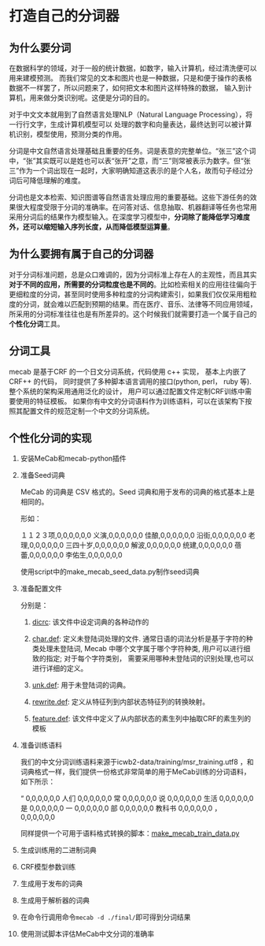 # 打造自己的分词器

## 为什么要分词

在数据科学的领域，对于一般的统计数据，如数字，输入计算机，经过清洗便可以用来建模预测。 而我们常见的文本和图片也是一种数据，只是和便于操作的表格数据不一样罢了，所以问题来了，如何把文本和图片这样特殊的数据， 输入到计算机，用来做分类识别呢。这便是分词的目的。

对于中文文本就用到了自然语言处理NLP（Natural Language Processing），将一行行文字，生成计算机模型可以 处理的数字和向量表达，最终达到可以被计算机识别，模型使用，预测分类的作用。

分词是中文自然语言处理基础且重要的任务。词是表意的完整单位。“张三”这个词中，“张”其实既可以是姓也可以表“张开”之意，而“三”则常被表示为数字。但“张三”作为一个词出现在一起时，大家明确知道这表示的是个人名，故而句子经过分词后可降低理解的难度。

分词也是文本检索、知识图谱等自然语言处理应用的重要基础。这些下游任务的效果很大程度受限于分词的准确率。在问答对话、信息抽取、机器翻译等任务也常用采用分词后的结果作为模型输入。在深度学习模型中，**分词除了能降低学习难度外，还可以缩短输入序列长度，从而降低模型运算量**。

## 为什么要拥有属于自己的分词器

对于分词标准问题，总是众口难调的，因为分词标准上存在人的主观性，而且其实**对于不同的应用，所需要的分词粒度也是不同的**。比如检索相关的应用往往偏向于更细粒度的分词，甚至同时使用多种粒度的分词构建索引，如果我们仅仅采用粗粒度的分词，就会难以匹配到预期的结果。而在医疗、音乐、法律等不同应用领域，所采用的分词标准往往也是有所差异的。这个时候我们就需要打造一个属于自己的**个性化分词**工具。

## 分词工具

mecab 是基于CRF 的一个日文分词系统，代码使用 c++ 实现， 基本上内嵌了 CRF++ 的代码， 同时提供了多种脚本语言调用的接口(python, perl， ruby 等).整个系统的架构采用通用泛化的设计， 用户可以通过配置文件定制CRF训练中需要使用的特征模板。 如果你有中文的分词语料作为训练语料，可以在该架构下按照其配置文件的规范定制一个中文的分词系统。

## 个性化分词的实现

1. 安装MeCab和mecab-python插件

2. 准备Seed词典

   MeCab 的词典是 CSV 格式的。Seed 词典和用于发布的词典的格式基本上是相同的。

   形如：

   １１２３项,0,0,0,0,0,0
   义演,0,0,0,0,0,0
   佳酿,0,0,0,0,0,0
   沿街,0,0,0,0,0,0
   老理,0,0,0,0,0,0
   三四十岁,0,0,0,0,0,0
   解波,0,0,0,0,0,0
   统建,0,0,0,0,0,0
   蓓蕾,0,0,0,0,0,0
   李佑生,0,0,0,0,0,0

   使用script中的make_mecab_seed_data.py制作seed词典

3. 准备配置文件

   分别是：

   1) [dicrc](https://github.com/panyang/yuzhen_nlp_edu_tools/blob/master/CLPT/WordSegmentation/MeCab/seed/dicrc): 该文件中设定词典的各种动作的

   2) [char.def](https://github.com/panyang/yuzhen_nlp_edu_tools/blob/master/CLPT/WordSegmentation/MeCab/seed/char.def): 定义未登陆词处理的文件. 通常日语的词法分析是基于字符的种类处理未登陆词, Mecab 中哪个文字属于哪个字符种类, 用户可以进行细致的指定; 对于每个字符类别， 需要采用哪种未登陆词的识别处理,也可以进行详细的定义。

   3) [unk.def](https://github.com/panyang/yuzhen_nlp_edu_tools/blob/master/CLPT/WordSegmentation/MeCab/seed/unk.def): 用于未登陆词的词典。

   4) [rewrite.def](https://github.com/panyang/yuzhen_nlp_edu_tools/blob/master/CLPT/WordSegmentation/MeCab/seed/rewrite.def): 定义从特征列到内部状态特征列的转换映射。

   5) [feature.def](https://github.com/panyang/yuzhen_nlp_edu_tools/blob/master/CLPT/WordSegmentation/MeCab/seed/feature.def): 该文件中定义了从内部状态的素生列中抽取CRF的素生列的模板

4. 准备训练语料

   我们的中文分词训练语料来源于icwb2-data/training/msr_training.utf8 ，和词典格式一样，我们提供一份格式非常简单的用于MeCab训练的分词语料，如下所示：

   “ 0,0,0,0,0,0
   人们 0,0,0,0,0,0
   常 0,0,0,0,0,0
   说 0,0,0,0,0,0
   生活 0,0,0,0,0,0
   是 0,0,0,0,0,0
   一 0,0,0,0,0,0
   部 0,0,0,0,0,0
   教科书 0,0,0,0,0,0
   ， 0,0,0,0,0,0

   同样提供一个可用于语料格式转换的脚本：[make_mecab_train_data.py](https://github.com/panyang/yuzhen_nlp_edu_tools/blob/master/CLPT/WordSegmentation/MeCab/script/make_mecab_train_data.py)

5. 生成训练用的二进制词典

6. CRF模型参数训练

7. 生成用于发布的词典

8. 生成用于解析器的词典

9. 在命令行调用命令`mecab -d ./final/`即可得到分词结果

10. 使用测试脚本评估MeCab中文分词的准确率
